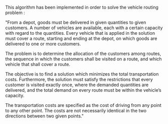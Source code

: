 This algorithm has been implemented in order to solve the vehicle routing problem :

"From a depot, goods must be delivered in given quantities to given customers.
A number of vehicles are available, each with a certain capacity with regard to the quantities. 
Every vehicle that is applied in the solution must cover a route, starting and ending at the 
depot, on which goods are delivered to one or more customers.

The problem is to determine the allocation of the customers among routes, the sequence in
which the customers shall be visited on a route, and which vehicle that shall cover a route.

The objective is to find a solution which minimizes the total transportation costs.
Furthermore, the solution must satisfy the restrictions that every customer is visited
exactly once, where the demanded quantities are delivered, and the total demand on
every route must be within the vehicle’s capacity.

The transportation costs are specified as the cost of driving from any point to any other
point. The costs are not necessarily identical in the two directions between two given
points."